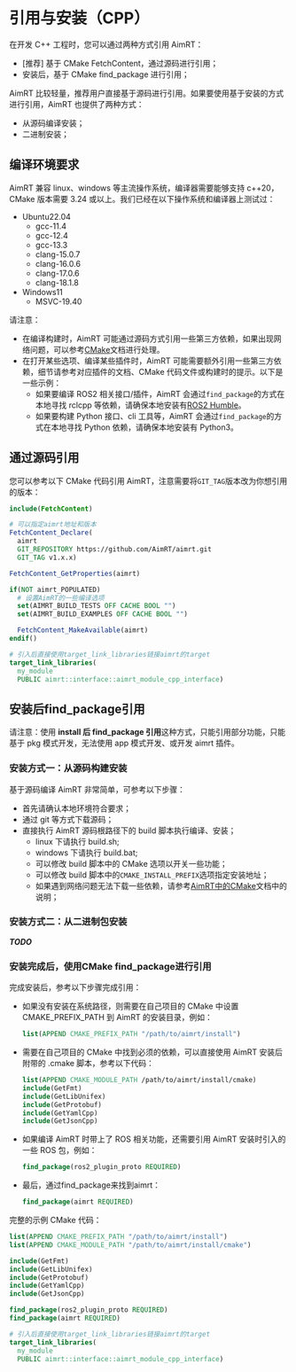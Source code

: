 
# 引用与安装（CPP）


在开发 C++ 工程时，您可以通过两种方式引用 AimRT：
- [推荐] 基于 CMake FetchContent，通过源码进行引用；
- 安装后，基于 CMake find_package 进行引用；

AimRT 比较轻量，推荐用户直接基于源码进行引用。如果要使用基于安装的方式进行引用，AimRT 也提供了两种方式：
- 从源码编译安装；
- 二进制安装；


## 编译环境要求
AimRT 兼容 linux、windows 等主流操作系统，编译器需要能够支持 c++20，CMake 版本需要 3.24 或以上。我们已经在以下操作系统和编译器上测试过：
- Ubuntu22.04
  - gcc-11.4
  - gcc-12.4
  - gcc-13.3
  - clang-15.0.7
  - clang-16.0.6
  - clang-17.0.6
  - clang-18.1.8
- Windows11
  - MSVC-19.40

请注意：
- 在编译构建时，AimRT 可能通过源码方式引用一些第三方依赖，如果出现网络问题，可以参考[CMake](../concepts/cmake.md)文档进行处理。
- 在打开某些选项、编译某些插件时，AimRT 可能需要额外引用一些第三方依赖，细节请参考对应插件的文档、CMake 代码文件或构建时的提示。以下是一些示例：
  - 如果要编译 ROS2 相关接口/插件，AimRT 会通过`find_package`的方式在本地寻找 rclcpp 等依赖，请确保本地安装有[ROS2 Humble](https://docs.ros.org/en/humble/)。
  - 如果要构建 Python 接口、cli 工具等，AimRT 会通过`find_package`的方式在本地寻找 Python 依赖，请确保本地安装有 Python3。


## 通过源码引用

您可以参考以下 CMake 代码引用 AimRT，注意需要将`GIT_TAG`版本改为你想引用的版本：
```cmake
include(FetchContent)

# 可以指定aimrt地址和版本
FetchContent_Declare(
  aimrt
  GIT_REPOSITORY https://github.com/AimRT/aimrt.git
  GIT_TAG v1.x.x)

FetchContent_GetProperties(aimrt)

if(NOT aimrt_POPULATED)
  # 设置AimRT的一些编译选项
  set(AIMRT_BUILD_TESTS OFF CACHE BOOL "")
  set(AIMRT_BUILD_EXAMPLES OFF CACHE BOOL "")

  FetchContent_MakeAvailable(aimrt)
endif()

# 引入后直接使用target_link_libraries链接aimrt的target
target_link_libraries(
  my_module
  PUBLIC aimrt::interface::aimrt_module_cpp_interface)
```

## 安装后find_package引用

请注意：使用 **install 后 find_package 引用**这种方式，只能引用部分功能，只能基于 pkg 模式开发，无法使用 app 模式开发、或开发 aimrt 插件。

### 安装方式一：从源码构建安装

基于源码编译 AimRT 非常简单，可参考以下步骤：
- 首先请确认本地环境符合要求；
- 通过 git 等方式下载源码；
- 直接执行 AimRT 源码根路径下的 build 脚本执行编译、安装；
  - linux 下请执行 build.sh;
  - windows 下请执行 build.bat;
  - 可以修改 build 脚本中的 CMake 选项以开关一些功能；
  - 可以修改 build 脚本中的`CMAKE_INSTALL_PREFIX`选项指定安装地址；
  - 如果遇到网络问题无法下载一些依赖，请参考[AimRT中的CMake](../concepts/cmake.md)文档中的说明；


### 安装方式二：从二进制包安装

***TODO***

<!-- 您可以直接在`AimRT 的发布页面`上下载一些主流平台上编译好的二进制包并安装。

注意：
- 部分插件只在一些平台上提供，这和插件本身所需的组件依赖的平台有关。
- AimRT 二进制安装包直接支持的平台较少，但并不意味 AimRT 仅支持这些平台。AimRT 本身比较轻量，没有太多依赖，鼓励使用源码形式安装/引用。 -->


### 安装完成后，使用CMake find_package进行引用

完成安装后，参考以下步骤完成引用：
- 如果没有安装在系统路径，则需要在自己项目的 CMake 中设置 CMAKE_PREFIX_PATH 到 AimRT 的安装目录，例如：
  ```cmake
  list(APPEND CMAKE_PREFIX_PATH "/path/to/aimrt/install")
  ```
- 需要在自己项目的 CMake 中找到必须的依赖，可以直接使用 AimRT 安装后附带的 .cmake 脚本，参考以下代码：
  ```cmake
  list(APPEND CMAKE_MODULE_PATH /path/to/aimrt/install/cmake)
  include(GetFmt)
  include(GetLibUnifex)
  include(GetProtobuf)
  include(GetYamlCpp)
  include(GetJsonCpp)
  ```
- 如果编译 AimRT 时带上了 ROS 相关功能，还需要引用 AimRT 安装时引入的一些 ROS 包，例如：
  ```cmake
  find_package(ros2_plugin_proto REQUIRED)
  ```
- 最后，通过find_package来找到aimrt：
  ```cmake
  find_package(aimrt REQUIRED)
  ```


完整的示例 CMake 代码：
```cmake
list(APPEND CMAKE_PREFIX_PATH "/path/to/aimrt/install")
list(APPEND CMAKE_MODULE_PATH "/path/to/aimrt/install/cmake")

include(GetFmt)
include(GetLibUnifex)
include(GetProtobuf)
include(GetYamlCpp)
include(GetJsonCpp)

find_package(ros2_plugin_proto REQUIRED)
find_package(aimrt REQUIRED)

# 引入后直接使用target_link_libraries链接aimrt的target
target_link_libraries(
  my_module
  PUBLIC aimrt::interface::aimrt_module_cpp_interface)
```
